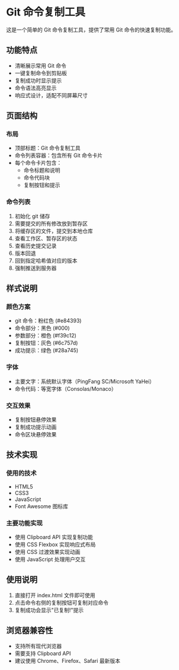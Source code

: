 # Git 命令复制工具

这是一个简单的 Git 命令复制工具，提供了常用 Git 命令的快速复制功能。

## 功能特点

- 清晰展示常用 Git 命令
- 一键复制命令到剪贴板
- 复制成功时显示提示
- 命令语法高亮显示
- 响应式设计，适配不同屏幕尺寸

## 页面结构

### 布局

- 顶部标题：Git 命令复制工具
- 命令列表容器：包含所有 Git 命令卡片
- 每个命令卡片包含：
  - 命令标题和说明
  - 命令代码块
  - 复制按钮和提示

### 命令列表

1. 初始化 git 储存
2. 需要提交的所有修改放到暂存区
3. 将缓存区的文件，提交到本地仓库
4. 查看工作区、暂存区的状态
5. 查看历史提交记录
6. 版本回退
7. 回到指定哈希值对应的版本
8. 强制推送到服务器

## 样式说明

### 颜色方案
- git 命令：粉红色 (#e84393)
- 命令部分：黑色 (#000)
- 参数部分：橙色 (#f39c12)
- 复制按钮：灰色 (#6c757d)
- 成功提示：绿色 (#28a745)

### 字体
- 主要文字：系统默认字体（PingFang SC/Microsoft YaHei）
- 命令代码：等宽字体（Consolas/Monaco）

### 交互效果
- 复制按钮悬停效果
- 复制成功提示动画
- 命令区块悬停效果

## 技术实现

### 使用的技术
- HTML5
- CSS3
- JavaScript
- Font Awesome 图标库

### 主要功能实现
- 使用 Clipboard API 实现复制功能
- 使用 CSS Flexbox 实现响应式布局
- 使用 CSS 过渡效果实现动画
- 使用 JavaScript 处理用户交互

## 使用说明

1. 直接打开 index.html 文件即可使用
2. 点击命令右侧的复制按钮可复制对应命令
3. 复制成功会显示"已复制!"提示

## 浏览器兼容性

- 支持所有现代浏览器
- 需要支持 Clipboard API
- 建议使用 Chrome、Firefox、Safari 最新版本 